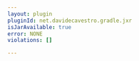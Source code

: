```yaml
---
layout: plugin
pluginId: net.davidecavestro.gradle.jxr
isJarAvailable: true
error: NONE
violations: []

---
```

